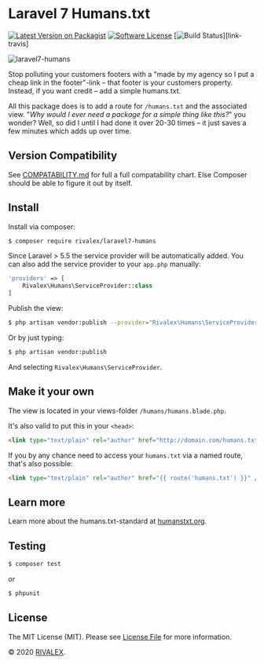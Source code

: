 # Laravel 7 Humans.txt

[![Latest Version on Packagist][ico-version]][link-packagist]
[![Software License][ico-license]](LICENSE.md)
[![Build Status][ico-travis]][link-travis]

![laravel7-humans](https://user-images.githubusercontent.com/907114/40529961-3e562f5a-5ff7-11e8-8eeb-00164e400e77.png)

Stop polluting your customers footers with a "made by my agency so I put a cheap link in the footer"-link – that footer is your customers property. Instead, if you want credit – add a simple humans.txt.

All this package does is to add a route for `/humans.txt` and the associated view. "*Why would I ever need a package for a simple thing like this?*" you wonder? Well, so did I until I had done it over 20-30 times – it just saves a few minutes which adds up over time.

## Version Compatibility

See [COMPATABILITY.md](COMPATABILITY.md) for full a full compatability chart. Else Composer should be able to figure it out by itself.

## Install

Install via composer:

``` bash
$ composer require rivalex/laravel7-humans
```

Since Laravel > 5.5 the service provider will be automatically added. You can also add the service provider to your `app.php` manually:

``` php
'providers' => [
    Rivalex\Humans\ServiceProvider::class
]
```

Publish the view:

``` bash
$ php artisan vendor:publish --provider="Rivalex\Humans\ServiceProvider"
```

Or by just typing:

``` bash
$ php artisan vendor:publish
```

And selecting `Rivalex\Humans\ServiceProvider`.

## Make it your own

The view is located in your views-folder `/humans/humans.blade.php`.

It's also valid to put this in your `<head>`:

``` html
<link type="text/plain" rel="author" href="http://domain.com/humans.txt" />
```

If you by any chance need to access your `humans.txt` via a named route, that's also possible:

``` html
<link type="text/plain" rel="author" href="{{ route('humans.txt') }}" />
```

## Learn more

Learn more about the humans.txt-standard at [humanstxt.org](http://humanstxt.org/).

## Testing

``` bash
$ composer test
```

or

``` bash
$ phpunit
```

## License

The MIT License (MIT). Please see [License File](LICENSE.md) for more information.

© 2020 [RIVALEX](https://rivalex.com).

[ico-version]: https://img.shields.io/packagist/v/olssonm/l5-humans.svg?style=flat-square
[ico-license]: https://img.shields.io/badge/license-MIT-brightgreen.svg?style=flat-square
[ico-travis]: https://img.shields.io/travis/olssonm/l5-humans/master.svg?style=flat-square
[link-packagist]: https://packagist.org/packages/olssonm/l5-humans
